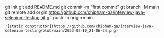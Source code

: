 git init
git add README.md
git commit -m "first commit"
git branch -M main
git remote add origin https://github.com/chipham-qa/interview-java-selenium-testing.git
git push -u origin main

`![static constructor](https://github.com/chipham-qa/interview-java-selenium-testing/blob/main/2023-02-10_21-06-24.png)`
